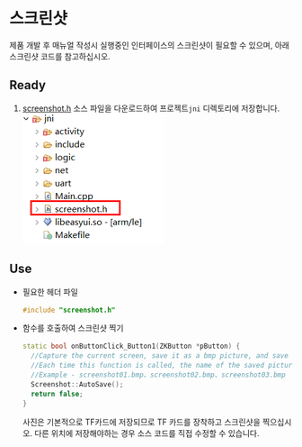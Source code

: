 # 스크린샷
제품 개발 후 매뉴얼 작성시 실행중인 인터페이스의 스크린샷이 필요할 수 있으며, 아래 스크린샷 코드를 참고하십시오.
## Ready
1. [screenshot.h](https://developer.flywizos.com/src/screenshot.h) 소스 파일을 다운로드하여 프로젝트`jni` 디렉토리에 저장합니다. 
    ![](assets/screenshot1.png)

## Use

* 필요한 헤더 파일
  ```c++
  #include "screenshot.h"
  ```
* 함수를 호출하여 스크린샷 찍기
  ```c++
  static bool onButtonClick_Button1(ZKButton *pButton) {
    //Capture the current screen, save it as a bmp picture, and save it to the TF card directory
    //Each time this function is called, the name of the saved picture is incremented
    //Example - screenshot01.bmp、screenshot02.bmp、screenshot03.bmp
    Screenshot::AutoSave();
    return false;
  }
  ```
  사진은 기본적으로 TF카드에 저장되므로 TF 카드를 장착하고 스크린샷을 찍으십시오.
  다른 위치에 저장해야하는 경우 소스 코드를 직접 수정할 수 있습니다. 
